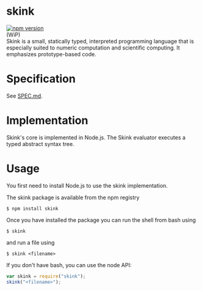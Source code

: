 # skink
[![npm version](https://badge.fury.io/js/skink.svg)](https://badge.fury.io/js/skink)<br>
(WiP)<br>
Skink is a small, statically typed, interpreted programming language that is  especially suited to numeric computation and scientific computing. It emphasizes prototype-based code.

# Specification
See [SPEC.md](SPEC.md).

# Implementation
Skink's core is implemented in Node.js. The Skink evaluator executes a typed abstract syntax tree. 

# Usage
You first need to install Node.js to use the skink implementation.

The skink package is available from the npm registry
```
$ npm install skink
```
Once you have installed the package you can run the shell from bash using
```
$ skink
```
and run a file using
```
$ skink <filename>
```

If you don't have bash, you can use the node API:
```js
var skink = require("skink");
skink("<filename>");
```


